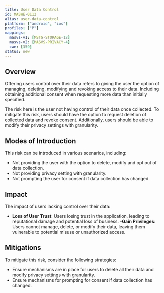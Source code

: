 ```yaml
---
title: User Data Control 
id: MASWE-0112
alias: user-data-control
platform: ["android", "ios"]
profiles: ["P"]
mappings:
  masvs-v1: [MSTG-STORAGE-12]
  masvs-v2: [MASVS-PRIVACY-4]
  cwe: [359]
status: new
---
```


## Overview

Offering users control over their data refers to giving the user the option of managing, deleting, modifying and revoking access to their data. Including obtaining additional consent when requesting more data than initially specified.

The risk here is the user not having control of their data once collected. To mitigate this risk, users should have the option to request deletion of collected data and revoke consent. Additionally, users should be able to modify their privacy settings with granularity.


## Modes of Introduction

This risk can be introduced in various scenarios, including:

- Not providing the user with the option to delete, modify and opt out of data collection.
- Not providing privacy setting with granularity.
- Not prompting the user for consent if data collection has changed.



## Impact

The impact of users lacking control over their data: 

- **Loss of User Trust**: Users losing trust in the application, leading to reputational damage and potential loss of business.
-**Gain Privileges**: Users cannot manage, delete, or modify their data, leaving them vulnerable to potential misuse or unauthorized access.

## Mitigations

To mitigate this risk, consider the following strategies:

- Ensure mechanisms are in place for users to delete all their data and modify privacy settings with granularity.
- Ensure mechanisms for prompting for consent if data collection has changed.
